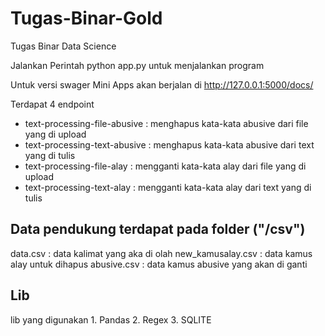 # Tugas-Binar-Gold
Tugas Binar Data Science




Jalankan Perintah python app.py untuk menjalankan program

Untuk versi swager Mini Apps akan berjalan di http://127.0.0.1:5000/docs/

Terdapat 4 endpoint
- text-processing-file-abusive : menghapus kata-kata abusive dari file yang di upload
- text-processing-text-abusive : menghapus kata-kata abusive dari text yang di tulis
- text-processing-file-alay : mengganti kata-kata alay dari file yang di upload
- text-processing-text-alay : mengganti kata-kata alay dari text yang di tulis


<h2>Data pendukung terdapat pada folder ("/csv")</h2>

data.csv : data kalimat yang aka di olah
new_kamusalay.csv : data kamus alay untuk dihapus
abusive.csv : data kamus abusive yang akan di ganti

<h2>Lib</h2>
lib yang digunakan
1. Pandas
2. Regex
3. SQLITE




